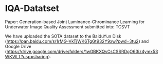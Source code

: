 # IQA-Datatset

Paper: Generation-based Joint Luminance-Chrominance Learning for Underwater Image Quality Assessment
submitted into: TCSVT

We have uploaded the SOTA dataset to the BaiduYun Disk (https://pan.baidu.com/s/1rMG-VkTjWK6TgGt932Y9xw?pwd=3tu2) and Google Drive (https://drive.google.com/drive/folders/1wGBKXQvCsCSSRDgO63iz4ymx53WKVlLT?usp=sharing).
